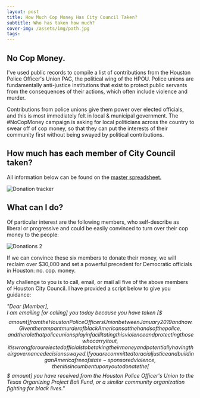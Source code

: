 ```yaml
---
layout: post
title: How Much Cop Money Has City Council Taken?
subtitle: Who has taken how much?
cover-img: /assets/img/path.jpg
tags: 
---
```


## No Cop Money.
I've used public records to compile a list of contributions from the Houston Police Officer's Union PAC, the political wing of the HPOU. Police unions are fundamentally anti-justice institutions that exist to protect public servants from the consequences of their actions, which often include violence and murder.								

Contributions from police unions give them power over elected officials, and this is most immediately felt in local & municipal government. The #NoCopMoney campaign is asking for local politicians across the country to swear off of cop money, so that they can put the interests of their community first without being swayed by political contributions. 		

## How much has each member of City Council taken?
All information below can be found on the [master spreadsheet.](https://docs.google.com/spreadsheets/d/1n62LkuxhkhLRrmdSMixKzL5Rxz7GDGVpWQxgLsx1jdc/edit#gid=0)

![Donation tracker](https://i.imgur.com/jjPZcxe.png)

## What can I do? 

Of particular interest are the following members, who self-describe as liberal or progressive and could be easily convinced to turn over their cop money to the people:

![Donations 2](https://i.imgur.com/5r2XDJa.png)

If we can convince these six members to donate their money, we will reclaim over $30,000 and set a powerful precedent for Democratic officials in Houston: no. cop. money.

My challenge to you is to call, email, or mail all five of the above members of Houston City Council. I have provided a script below to give you guidance:

_"Dear [Member], 								
I am emailing [or calling] you today because you have taken [$$$ amount] from the Houston Police Officers Union between January 2019 and now.	Given the rampant murder of black Americans at the hands of the police, and the role that police unions play in facilitating this violence and protecting	those who carry it out, it is wrong for our elected officials to be taking their money and potentially having their governance decisions swayed. If you are committed to racial justice and building an America free of state-sponsored violence, then it is incumbent upon you to donate the [$$$ amount] you have	received from the Houston Police Officer's Union to the Texas Organizing Project Bail Fund, or a similar community organization fighting for black lives."_					
